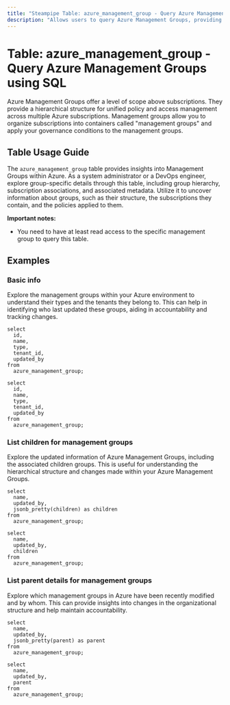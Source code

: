 ```yaml
---
title: "Steampipe Table: azure_management_group - Query Azure Management Groups using SQL"
description: "Allows users to query Azure Management Groups, providing a hierarchical structure for unified policy and access management across multiple Azure subscriptions."
---
```


# Table: azure_management_group - Query Azure Management Groups using SQL

Azure Management Groups offer a level of scope above subscriptions. They provide a hierarchical structure for unified policy and access management across multiple Azure subscriptions. Management groups allow you to organize subscriptions into containers called "management groups" and apply your governance conditions to the management groups.

## Table Usage Guide

The `azure_management_group` table provides insights into Management Groups within Azure. As a system administrator or a DevOps engineer, explore group-specific details through this table, including group hierarchy, subscription associations, and associated metadata. Utilize it to uncover information about groups, such as their structure, the subscriptions they contain, and the policies applied to them.

**Important notes:**
- You need to have at least read access to the specific management group to query this table.

## Examples

### Basic info
Explore the management groups within your Azure environment to understand their types and the tenants they belong to. This can help in identifying who last updated these groups, aiding in accountability and tracking changes.

```sql+postgres
select
  id,
  name,
  type,
  tenant_id,
  updated_by
from
  azure_management_group;
```

```sql+sqlite
select
  id,
  name,
  type,
  tenant_id,
  updated_by
from
  azure_management_group;
```

### List children for management groups
Explore the updated information of Azure Management Groups, including the associated children groups. This is useful for understanding the hierarchical structure and changes made within your Azure Management Groups.

```sql+postgres
select
  name,
  updated_by,
  jsonb_pretty(children) as children
from
  azure_management_group;
```

```sql+sqlite
select
  name,
  updated_by,
  children
from
  azure_management_group;
```

### List parent details for management groups
Explore which management groups in Azure have been recently modified and by whom. This can provide insights into changes in the organizational structure and help maintain accountability.

```sql+postgres
select
  name,
  updated_by,
  jsonb_pretty(parent) as parent
from
  azure_management_group;
```

```sql+sqlite
select
  name,
  updated_by,
  parent
from
  azure_management_group;
```